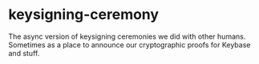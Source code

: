 # keysigning-ceremony
The async version of keysigning ceremonies we did with other humans. Sometimes as a place to announce our cryptographic proofs for Keybase and stuff.
